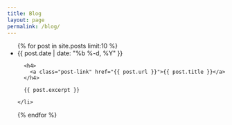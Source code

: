 ```yaml
---
title: Blog
layout: page
permalink: /blog/
---
```


<ul class="list-unstyled">
  {% for post in site.posts limit:10 %}
    <li>
      <span class="post-meta">{{ post.date | date: "%b %-d, %Y" }}</span>

      <h4>
        <a class="post-link" href="{{ post.url }}">{{ post.title }}</a>
      </h4>

      {{ post.excerpt }}

    </li>
  {% endfor %}
</ul>
